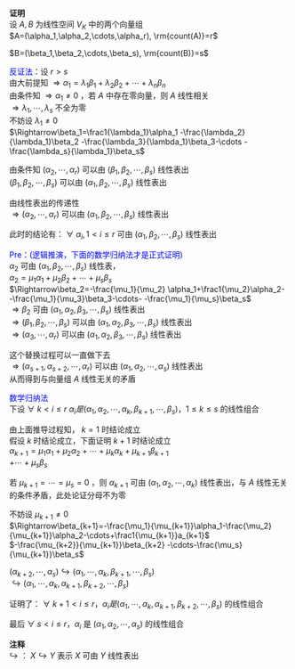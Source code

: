 **证明**  
设 $A,B$ 为线性空间 $V_K$ 中的两个向量组  
 $A=(\alpha_1,\alpha_2,\cdots,\alpha_r),  
\rm{count(A)}=r$  
  
 $B=(\beta_1,\beta_2,\cdots,\beta_s),  
\rm{count(B)}=s$  
  
<font color=blue>反证法</font>：设 $r>s$  
由大前提知 $\Rightarrow\alpha_1=\lambda_1\beta_1  
+\lambda_2\beta_2+\cdots+\lambda_n\beta_n$  
由条件知 $\Rightarrow\alpha_1\neq0$ ，若 $A$ 中存在零向量，则 $A$ 线性相关  
 $\Rightarrow\lambda_1,\cdots,\lambda_s$ 不全为零  
不妨设 $\lambda_1\neq0$  
 $\Rightarrow\beta_1=\frac1{\lambda_1}\alpha_1  
-\frac{\lambda_2}{\lambda_1}\beta_2  
-\frac{\lambda_3}{\lambda_1}\beta_3-\cdots  
-\frac{\lambda_s}{\lambda_1}\beta_s$  
  
由条件知 $(\alpha_2,\cdots,\alpha_r)$ 可以由 $(\beta_1,\beta_2,\cdots,\beta_s)$ 线性表出  
 $(\beta_1,\beta_2,\cdots,\beta_s)$ 可以由 $(\alpha_1,\beta_2,\cdots,\beta_s)$ 线性表出  
  
由线性表出的传递性  
 $\Rightarrow(\alpha_2,\cdots,\alpha_r)$ 可以由 $(\alpha_1,\beta_2,\cdots,\beta_s)$ 线性表出  
  
  
此时的结论有： $\forall\ \alpha_i,1<i\le r$ 可由 $(\alpha_1,\beta_2,\cdots,\beta_s)$ 线性表出  
  
<font color=blue>Pre：(逻辑推演，下面的数学归纳法才是正式证明)</font>  
 $\alpha_2$ 可由 $(\alpha_1,\beta_2,\cdots,\beta_s)$ 线性表，  
 $\alpha_2=\mu_1\alpha_1+\mu_2\beta_2+\cdots  
+\mu_s\beta_s$  
 $\Rightarrow\beta_2=-\frac{\mu_1}{\mu_2}  
\alpha_1+\frac1{\mu_2}\alpha_2-  
-\frac{\mu_1}{\mu_3}\beta_3-\cdots-  
-\frac{\mu_1}{\mu_s}\beta_s$  
 $\Rightarrow\beta_2$ 可由 $(\alpha_1,\alpha_2,\beta_3,\cdots,\beta_s)$ 线性表出  
 $\Rightarrow(\beta_1,\beta_2,\cdots,\beta_s)$ 可以由 $(\alpha_1,\alpha_2,\beta_3,\cdots,\beta_s)$ 线性表出  
 $\Rightarrow(\alpha_3,\cdots,\alpha_r)$ 可以由 $(\alpha_1,\alpha_2,\beta_3,\cdots,\beta_s)$ 线性表出  
  
这个替换过程可以一直做下去  
 $\Rightarrow(\alpha_{s+1},\alpha_{s+2},\cdots,\alpha_r)$ 可以由 $(\alpha_1,\alpha_2,\cdots,\alpha_s)$ 线性表出  
从而得到与向量组 $A$ 线性无关的矛盾  
  
<font color=blue>数学归纳法</font>  
下设 $\forall\ k<i\le r\ \alpha_i是(\alpha_1, \alpha_2,\cdots,\alpha_k,\beta_{k+1},\cdots,\beta_s)，1\le k\le s$ 的线性组合  
  
由上面推导过程知， $k=1$ 时结论成立  
假设 $k$ 时结论成立，下面证明 $k+1$ 时结论成立  
 $\alpha_{k+1}=\mu_1\alpha_1+\mu_2\alpha_2+\cdots+\mu_k\alpha_k+\mu_{k+1}\beta_{k+1}$  
 $+\cdots+\mu_s\beta_s$  
  
若 $\mu_{k+1}=\cdots=\mu_s=0$ ，则 $\alpha_{k+1}$ 可由 $(\alpha_1,\alpha_2,\cdots,\alpha_k)$ 线性表出，与 $A$ 线性无关的条件矛盾，此处论证分母不为零  
  
不妨设 $\mu_{k+1}\neq0$  
 $\Rightarrow\beta_{k+1}=-\frac{\mu_1}{\mu_{k+1}}\alpha_1-\frac{\mu_2}{\mu_{k+1}}\alpha_2-\cdots+\frac1{\mu_{k+1}}a_{k+1}$  
 $-\frac{\mu_{k+2}}{\mu_{k+1}}\beta_{k+2}  
-\cdots-\frac{\mu_s}{\mu_{k+1}}\beta_s$  
  
 $(\alpha_{k+2},\cdots,\alpha_s)\hookrightarrow  
(\alpha_1,\cdots,\alpha_k,\beta_{k+1},\cdots,  
\beta_s)$  
 $\hookrightarrow(\alpha_1,\cdots,\alpha_k,\alpha_{k+1},\beta_{k+2},\cdots,\beta_s)$  
  
证明了： $\forall\ k+1<i\le r，\alpha_i是(\alpha_1,\cdots,\alpha_k,\alpha_{k+1},\beta_{k+2},\cdots,\beta_s)$ 的线性组合  
  
最后 $\forall\ s<i\le r，\alpha_i$ 是 $(\alpha_1,\alpha_2,\cdots,\alpha_s)$ 的线性组合  
  
**注释**  
 $\hookrightarrow$ ： $X\hookrightarrow Y$ 表示 $X$ 可由 $Y$ 线性表出  
